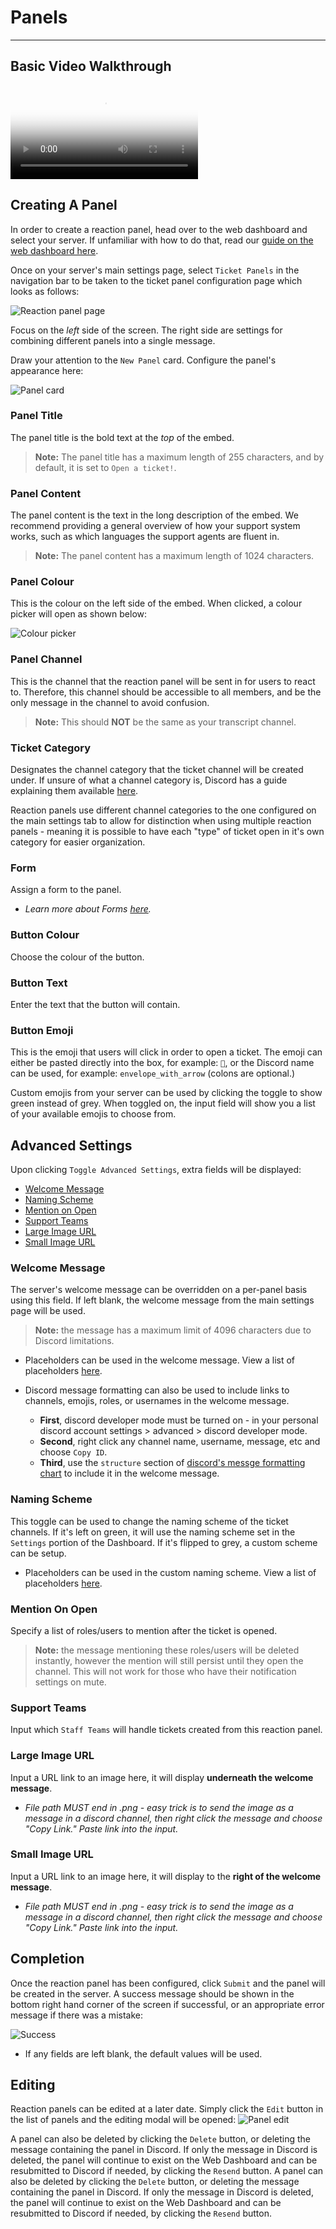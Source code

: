 # Panels
***
## Basic Video Walkthrough
<video src="../vid/ReactionPanels.mp4" controls poster="../img/video_thumbnails/Thumbnail_Reaction_Panels.webp"></video>

## Creating A Panel
In order to create a reaction panel, head over to the web dashboard and select your server. If unfamiliar with how to do that, read our [guide on the web dashboard here](../setup/dashboard.md).

Once on your server's main settings page, select `Ticket Panels` in the navigation bar to be taken to the ticket panel configuration page which looks as follows:

![Reaction panel page](../img/panels_navbar.webp)

Focus on the _left_ side of the screen. The right side are settings for combining different panels into a single message.

Draw your attention to the `New Panel` card. Configure the panel's appearance here:

![Panel card](../img/panel_card.webp)

### Panel Title
The panel title is the bold text at the _top_ of the embed.

> **Note:** The panel title has a maximum length of 255 characters, and by default, it is set to `Open a ticket!`.

### Panel Content
The panel content is the text in the long description of the embed. We recommend providing a general overview of how your support system works, such as which languages the support agents are fluent in.

> **Note:** The panel content has a maximum length of 1024 characters.

### Panel Colour
This is the colour on the left side of the embed. When clicked, a colour picker will open as shown below:

![Colour picker](../img/colour_picker.webp)

### Panel Channel
This is the channel that the reaction panel will be sent in for users to react to. Therefore, this channel should be accessible to all members, and be the only message in the channel to avoid confusion.

> **Note:** This should **NOT** be the same as your transcript channel.

### Ticket Category
Designates the channel category that the ticket channel will be created under. If unsure of what a channel category is, Discord has a guide explaining them available [here](https://support.discord.com/hc/en-us/articles/115001580171-Channel-Categories-101).

Reaction panels use different channel categories to the one configured on the main settings tab to allow for distinction when using multiple reaction panels - meaning it is possible to have each "type" of ticket open in it's own category for easier organization.

### Form
Assign a form to the panel.

- _Learn more about Forms [here](../features/forms.md)._

### Button Colour
Choose the colour of the button.

### Button Text
Enter the text that the button will contain.

### Button Emoji
This is the emoji that users will click in order to open a ticket. The emoji can either be pasted directly into the box, for example: `📩`, or the Discord name can be used, for example: `envelope_with_arrow` (colons are optional.)

Custom emojis from your server can be used by clicking the toggle to show green instead of grey. When toggled on, the input field will show you a list of your available emojis to choose from.

## Advanced Settings
Upon clicking `Toggle Advanced Settings`, extra fields will be displayed:

- [Welcome Message](#welcome-message)
- [Naming Scheme](#naming-scheme)
- [Mention on Open](#mention-on-open)
- [Support Teams](#support-teams)
- [Large Image URL](#large-image-url)
- [Small Image URL](#small-image-url)

### Welcome Message
The server's welcome message can be overridden on a per-panel basis using this field. If left blank, the welcome message from the main settings page will be used.

> **Note:** the message has a maximum limit of 4096 characters due to Discord limitations.

- Placeholders can be used in the welcome message. View a list of placeholders [here](../miscellaneous/placeholders.md).

- Discord message formatting can also be used to include links to channels, emojis, roles, or usernames in the welcome message.
  - **First**, discord developer mode must be turned on - in your personal discord account settings > advanced > discord developer mode.
  - **Second**, right click any channel name, username, message, etc and choose `Copy ID`.
  - **Third**, use the `structure` section of [discord's messge formatting chart](https://discord.com/developers/docs/reference#message-formatting) to include it in the welcome message.

### Naming Scheme
This toggle can be used to change the naming scheme of the ticket channels. If it's left on green, it will use the naming scheme set in the `Settings` portion of the Dashboard. If it's flipped to grey, a custom scheme can be setup.

- Placeholders can be used in the custom naming scheme. View a list of placeholders [here](../miscellaneous/placeholders.md#custom-naming-scheme-placeholders).

### Mention On Open
Specify a list of roles/users to mention after the ticket is opened.

> **Note:** the message mentioning these roles/users will be deleted instantly, however the mention will still persist until they open the channel. This will not work for those who have their notification settings on mute.

### Support Teams
Input which `Staff Teams` will handle tickets created from this reaction panel.

### Large Image URL
Input a URL link to an image here, it will display **underneath the welcome message**.

- _File path MUST end in .png - easy trick is to send the image as a message in a discord channel, then right click the message and choose "Copy Link." Paste link into the input._

### Small Image URL
Input a URL link to an image here, it will display to the **right of the welcome message**.

- _File path MUST end in .png - easy trick is to send the image as a message in a discord channel, then right click the message and choose "Copy Link." Paste link into the input._

## Completion
Once the reaction panel has been configured, click `Submit` and the panel will be created in the server. A success message should be shown in the bottom right hand corner of the screen if successful, or an appropriate error message if there was a mistake:

![Success](../img/panel_success.webp)

- If any fields are left blank, the default values will be used.

## Editing
Reaction panels can be edited at a later date. Simply click the `Edit` button in the list of panels and the editing modal will be opened:
![Panel edit](../img/panel_edit.webp)

A panel can also be deleted by clicking the `Delete` button, or deleting the message containing the panel in Discord. If only the message in Discord is deleted, the panel will continue to exist on the Web Dashboard and can be resubmitted to Discord if needed, by clicking the `Resend` button.
A panel can also be deleted by clicking the `Delete` button, or deleting the message containing the panel in Discord. If only the message in Discord is deleted, the panel will continue to exist on the Web Dashboard and can be resubmitted to Discord if needed, by clicking the `Resend` button.
